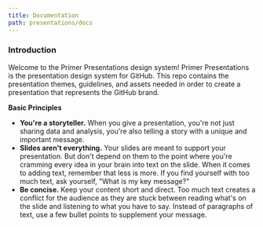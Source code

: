 ```yaml
---
title: Documentation
path: presentations/docs
---
```


### Introduction
Welcome to the Primer Presentations design system! Primer Presentations is the presentation design system for GitHub. This repo contains the presentation themes, guidelines, and assets needed in order to create a presentation that represents the GitHub brand.

**Basic Principles**
- **You're a storyteller.** When you give a presentation, you're not just sharing data and analysis, you're also telling a story with a unique and important message.
- **Slides aren't everything.** Your slides are meant to support your presentation. But don't depend on them to the point where you're cramming every idea in your brain into text on the slide. When it comes to adding text, remember that less is more. If you find yourself with too much text, ask yourself, "What is my key message?"
- **Be concise.** Keep your content short and direct. Too much text creates a conflict for the audience as they are stuck between reading what's on the slide and listening to what you have to say. Instead of paragraphs of text, use a few bullet points to supplement your message.
